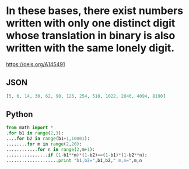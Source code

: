 # In these bases, there exist numbers written with only one distinct digit whose translation in binary is also written with the same lonely digit\.
https://oeis.org/A145491
## JSON
```JSON
[5, 6, 14, 30, 62, 90, 126, 254, 510, 1022, 2046, 4094, 8190]
```
## Python
```Python
from math import *
.for b1 in range(2,3):
....for b2 in range(b1+1,10001):
........for m in range(2,20):
............for n in range(2,m+1):
................if (1-b1**m)*(1-b2)==(1-b1)*(1-b2**n):
....................print "b1,b2=",b1,b2," m,n=",m,n
```
